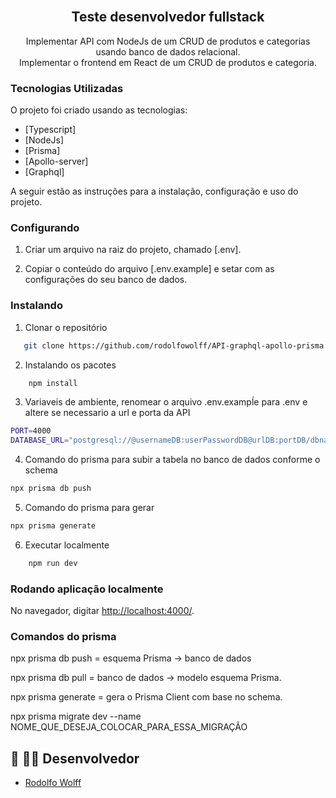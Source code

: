 <!-- PROJECT -->
<br />
<p align="center">
  <h2 align="center">Teste desenvolvedor fullstack</h2>

  <p align="center">
    Implementar API com NodeJs de um CRUD de produtos e categorias usando banco de dados relacional.
    <br />
    Implementar o frontend em React de um CRUD de produtos e categoria.
  </p>
</p>

### Tecnologias Utilizadas

O projeto foi criado usando as tecnologias:

- [Typescript]
- [NodeJs]
- [Prisma]
- [Apollo-server]
- [Graphql]

<!-- GETTING STARTED -->

A seguir estão as instruções para a instalação, configuração e uso do projeto.

### Configurando

1. Criar um arquivo na raiz do projeto, chamado [.env].

2. Copiar o conteúdo do arquivo [.env.example] e setar com as configurações do seu banco de dados.

### Instalando

1. Clonar o repositório

```sh
   git clone https://github.com/rodolfowolff/API-graphql-apollo-prisma
```

2. Instalando os pacotes

```sh
    npm install
```

3. Variaveis de ambiente, renomear o arquivo .env.exampĺe para .env e altere se necessario a url e porta da API

```sh
PORT=4000
DATABASE_URL="postgresql://@usernameDB:userPasswordDB@urlDB:portDB/dbname?connection_limit=5&pool_timeout=20"
```

4. Comando do prisma para subir a tabela no banco de dados conforme o schema

```sh
npx prisma db push
```

5. Comando do prisma para gerar

```sh
npx prisma generate
```

6. Executar localmente

```sh
    npm run dev
```

### Rodando aplicação localmente

No navegador, digitar <a href="http://localhost:4000/">http://localhost:4000/</a>.

### Comandos do prisma

npx prisma db push = esquema Prisma -> banco de dados

npx prisma db pull = banco de dados -> modelo esquema Prisma.

npx prisma generate = gera o Prisma Client com base no schema.

npx prisma migrate dev --name NOME_QUE_DESEJA_COLOCAR_PARA_ESSA_MIGRAÇÃO

<!-- CONTACT -->

## 🐺 👨‍💻 Desenvolvedor

- [Rodolfo Wolff](https://github.com/rodolfowolff)
